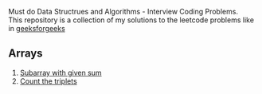 Must do Data Structrues and Algorithms - Interview Coding Problems.<br>
This repository is a collection of my solutions to the leetcode problems like in [geeksforgeeks](https://www.geeksforgeeks.org/must-do-coding-questions-for-companies-like-amazon-microsoft-adobe/)
## Arrays
1. [Subarray with given sum]()
2. [Count the triplets]()
